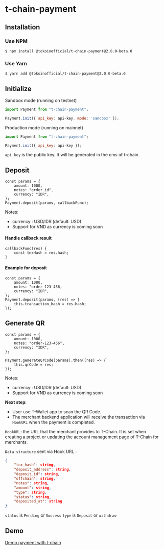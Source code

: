 # t-chain-payment

## Installation

### Use NPM

```shell
$ npm install @tokoinofficial/t-chain-payment@2.0.0-beta.0
```

### Use Yarn
```shell
$ yarn add @tokoinofficial/t-chain-payment@2.0.0-beta.0
```

## Initialize

Sandbox mode (running on testnet)

```js
import Payment from "t-chain-payment";

Payment.init({ api_key: api-key, mode: 'sandbox' });
```

Production mode (running on mainnet)

```js
import Payment from "t-chain-payment";

Payment.init({ api_key: api-key });
```

`api_key` is the public key. It will be generated in the cms of t-chain.


## Deposit

```
const params = {
	amount: 1000,
	notes: "order_id",
	currency: "IDR",
};
Payment.deposit(params, callbackFunc);
```
Notes:
- currency : USD/IDR (default: USD)
- Support for VND as currency is coming soon


#### Handle callback result  
```
callbackFunc(res) {
    const tnxHash = res.hash;
}
```

#### Example for deposit
```
const params = {
	amount: 1000,
	notes: "order-123-456,
	currency: "IDR",
};
Payment.deposit(params, (res) => {
    this.transaction_hash = res.hash;
});
```

## Generate QR
```
const params = {
    amount: 1000,
    notes: "order-123-456",
    currency: "IDR",
};

Payment.generateQrCode(params).then((res) => {
    this.qrCode = res;
});

```
Notes:
- currency : USD/IDR (default: USD)
- Support for VND as currency is coming soon

**Next step**: 
- User use T-Wallet app to scan the QR Code.
- The merchant backend application will receive the transaction via `HookURL` when the payment is completed.

`HookURL`: the URL that the merchant provides to T-Chain. It is set when creating a project or updating the account management page of T-Chain for merchants.

`Data structure` sent via Hook URL :
```json
{
	"tnx_hash": string,
	"deposit_address": string,
	"deposit_id": string,
	"offchain": string,
	"notes": string,
	"amount": string,
	"type": string, 
	"status": string,
	"deposited_at": string
}
```

`status` is `Pending` or `Success`
`type` is `Deposit` or `withdraw`

## Demo

[Demo payment with t-chain](https://tchain-demo.tokoin.io/)
